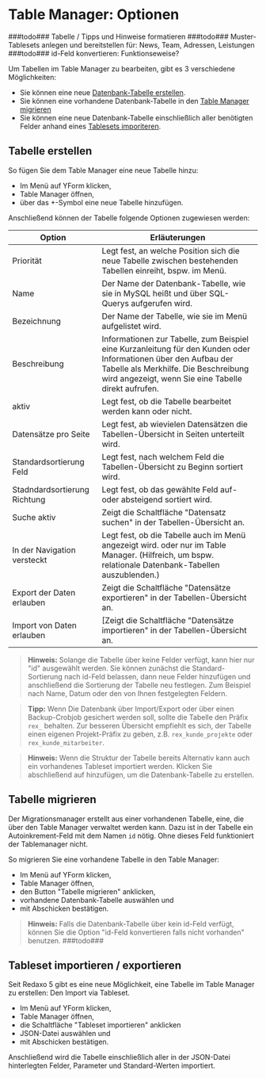 # Table Manager: Optionen

 ###todo### Tabelle / Tipps und Hinweise formatieren 
 ###todo### Muster-Tablesets anlegen und bereitstellen für: News, Team, Adressen, Leistungen
 ###todo### id-Feld konvertieren: Funktionseweise?
 
Um Tabellen im Table Manager zu bearbeiten, gibt es 3 verschiedene Möglichkeiten:

* Sie können eine neue [Datenbank-Tabelle erstellen](#tabelle-erstellen).
* Sie können eine vorhandene Datenbank-Tabelle in den [Table Manager migrieren](#)
* Sie können eine neue Datenbank-Tabelle einschließlich aller benötigten Felder anhand eines [Tablesets imporiteren](#tableset-importieren).

<a name="tabelle-erstellen"></a>
## Tabelle erstellen

So fügen Sie dem Table Manager eine neue Tabelle hinzu:

* Im Menü auf YForm klicken,
* Table Manager öffnen,
* über das +-Symbol eine neue Tabelle hinzufügen.

Anschließend können der Tabelle folgende Optionen zugewiesen werden:

Option | Erläuterungen
------ | ------
Priorität | Legt fest, an welche Position sich die neue Tabelle zwischen bestehenden Tabellen einreiht, bspw. im Menü.
Name | Der Name der Datenbank-Tabelle, wie sie in MySQL heißt und über SQL-Querys aufgerufen wird.
Bezeichnung | Der Name der Tabelle, wie sie im Menü aufgelistet wird.
Beschreibung | Informationen zur Tabelle, zum Beispiel eine Kurzanleitung für den Kunden oder Informationen über den Aufbau der Tabelle als Merkhilfe. Die Beschreibung wird angezeigt, wenn Sie eine Tabelle direkt aufrufen.
aktiv | Legt fest, ob die Tabelle bearbeitet werden kann oder nicht.
Datensätze pro Seite | Legt fest, ab wievielen Datensätzen die Tabellen-Übersicht in Seiten unterteilt wird.
Standardsortierung Feld | Legt fest, nach welchem Feld die Tabellen-Übersicht zu Beginn sortiert wird.
Stadndardsortierung Richtung |  Legt fest, ob das gewählte Feld auf- oder absteigend sortiert wird.
Suche aktiv | Zeigt die Schaltfläche "Datensatz suchen" in der Tabellen-Übersicht an.
In der Navigation versteckt | Legt fest, ob die Tabelle auch im Menü angezeigt wird. oder nur im Table Manager. (Hilfreich, um bspw. relationale Datenbank-Tabellen auszublenden.)
Export der Daten erlauben | Zeigt die Schaltfläche "Datensätze exportieren" in der Tabellen-Übersicht an.
Import von Daten erlauben | [Zeigt die Schaltfläche "Datensätze importieren" in der Tabellen-Übersicht an.

> **Hinweis:**
>Solange die Tabelle über keine Felder verfügt, kann hier nur "id" ausgewählt werden. Sie können zunächst die Standard-Sortierung nach id-Feld belassen, dann neue Felder hinzufügen und anschließend die Sortierung der Tabelle neu festlegen. Zum Beispiel nach Name, Datum oder den von Ihnen festgelegten Feldern.

> **Tipp:** 
>Wenn Die Datenbank über Import/Export oder über einen Backup-Crobjob gesichert werden soll, sollte die Tabelle den Präfix `rex_` behalten. Zur besseren Übersicht empfiehlt es sich, der Tabelle einen eigenen Projekt-Präfix zu geben, z.B. `rex_kunde_projekte` oder `rex_kunde_mitarbeiter`.

> **Hinweis:** 
>Wenn die Struktur der Tabelle bereits Alternativ kann auch ein vorhandenes Tableset importiert werden.
Klicken Sie abschließend auf hinzufügen, um die Datenbank-Tabelle zu erstellen.

<a name="tabelle-migrieren"></a>
## Tabelle migrieren

Der Migrationsmanager erstellt aus einer vorhandenen Tabelle, eine, die über den Table Manager verwaltet werden kann. Dazu ist in der Tabelle ein Autoinkrement-Feld mit dem Namen `id` nötig. Ohne dieses Feld funktioniert der Tablemanager nicht.

So migrieren Sie eine vorhandene Tabelle in den Table Manager:

* Im Menü auf YForm klicken,
* Table Manager öffnen,
* den Button "Tabelle migrieren" anklicken,
* vorhandene Datenbank-Tabelle auswählen und
* mit Abschicken bestätigen.

> **Hinweis:** Falls die Datenbank-Tabelle über kein id-Feld verfügt, können Sie die Option "id-Feld konvertieren falls nicht vorhanden" benutzen. ###todo###

<a name="tableset-importieren"></a>
## Tableset importieren / exportieren

Seit Redaxo 5 gibt es eine neue Möglichkeit, eine Tabelle im Table Manager zu erstellen: Den Import via Tableset.

* Im Menü auf YForm klicken,
* Table Manager öffnen,
* die Schaltfläche "Tableset importieren" anklicken
* JSON-Datei auswählen und 
* mit Abschicken bestätigen.

Anschließend wird die Tabelle einschließlich aller in der JSON-Datei hinterlegten Felder, Parameter und Standard-Werten importiert.
